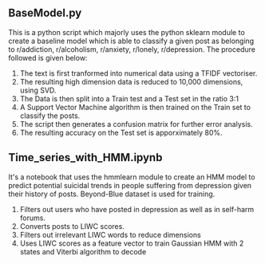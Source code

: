 ## BaseModel.py

This is a python script which majorly uses the python sklearn module to create a baseline model which is able to classify a given post as belonging to r/addiction, r/alcoholism, r/anxiety, r/lonely, r/depression. The procedure followed is given below:

1. The text is first tranformed into numerical data using a TFIDF vectoriser.
2. The resulting high dimension data is reduced to 10,000 dimensions, using SVD.
3. The Data is then split into a Train test and a Test set in the ratio 3:1
4. A Support Vector Machine algorithm is then trained on the Train set to classify the posts.
5. The script then generates a confusion matrix for further error analysis.
6. The resulting accuracy on the Test set is apporximately 80%.

## Time_series_with_HMM.ipynb

It's a notebook that uses the hmmlearn module to create an HMM model to predict potential suicidal trends in people suffering from depression given their history of posts. Beyond-Blue dataset is used for training. 

1. Filters out users who have posted in depression as well as in self-harm forums. 
2. Converts posts to LIWC scores. 
3. Filters out irrelevant LIWC words to reduce dimensions 
3. Uses LIWC scores as a feature vector to train Gaussian HMM with 2 states and Viterbi algorithm to decode 
